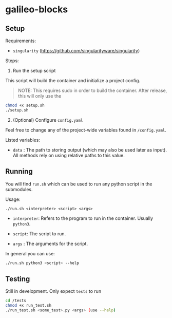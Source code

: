 # galileo-blocks

## Setup

Requirements:
- `singularity` (https://github.com/singularityware/singularity)

Steps:

1. Run the setup script

This script will build the container and initialize a project config.

> NOTE: This requires sudo in order to build the container.
> After release, this will only use the 
```bash
chmod +x setup.sh
./setup.sh

```



2.  (Optional) Configure `config.yaml`

Feel free to change any of the project-wide variables found in
`/config.yaml`.

Listed variables:

- `data` : The path to storing output (which may also be used later as input).
All methods rely on using relative paths to this value.

## Running

You will find `run.sh` which can be used to run any python script in the
submodules.

Usage:

``` 
./run.sh <interpreter> <script> <args> 
```

- `interpreter`: Refers to the program to run in the container. 
Usually `python3`.

- `script`: The script to run.

- `args` : The arguments for the script.

In general you can use:

```bash
./run.sh python3 <script> --help
```

## Testing

Still in development. Only expect `tests` to run

```bash
cd /tests
chmod +x run_test.sh
./run_test.sh <some_test>.py <args> (use --help)
```


